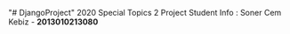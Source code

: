 "# DjangoProject" 
 2020 Special Topics 2 Project
 Student Info : Soner Cem Kebiz - <b>2013010213080</b>
